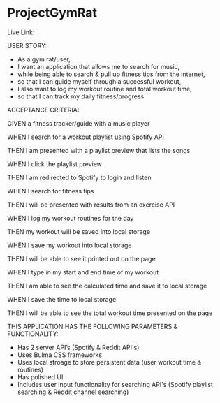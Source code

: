 # ProjectGymRat

Live Link: 

USER STORY: 
  * As a gym rat/user, 
  * I want an application that allows me to search for music,
  * while being able to search & pull up fitness tips from the internet,
  * so that I can guide myself through a successful workout,
  * I also want to log my workout routine and total workout time,
  * so that I can track my daily fitness/progress
 
ACCEPTANCE CRITERIA:

GIVEN a fitness tracker/guide with a music player

WHEN I search for a workout playlist using Spotify API

THEN I am presented with a playlist preview that lists the songs

WHEN I click the playlist preview

THEN I am redirected to Spotify to login and listen

WHEN I search for fitness tips

THEN I will be presented with results from an exercise API

WHEN I log my workout routines for the day

THEN my workout will be saved into local storage

WHEN I save my workout into local storage

THEN I will be able to see it printed out on the page

WHEN I type in my start and end time of my workout

THEN I am able to see the calculated time and save it to local storage

WHEN I save the time to local storage

THEN I will be able to see the total workout time presented on the page

THIS APPLICATION HAS THE FOLLOWING PARAMETERS & FUNCTIONALITY:
   * Has 2 server API’s (Spotify & Reddit API's)
   * Uses Bulma CSS frameworks
   * Uses local stroage to store persistent data (user workout time & routines)
   * Has polished UI
   * Includes user input functionality for searching API's (Spotify playlist searching & Reddit channel searching) 
